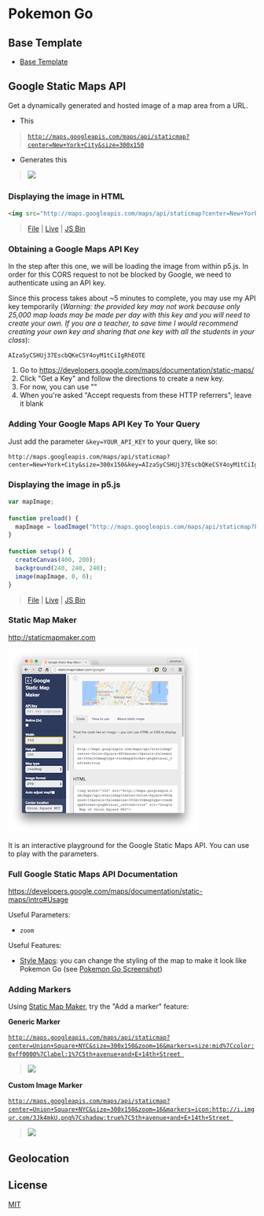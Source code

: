 # Pokemon Go

## Base Template

- [Base Template](https://github.com/jonleung/pokemon-go/commit/5ed6a999b3f34219f27992575578f26c31355628)

## Google Static Maps API

Get a dynamically generated and hosted image of a map area from a URL.

- This
> [`http://maps.googleapis.com/maps/api/staticmap?center=New+York+City&size=300x150`](http://maps.googleapis.com/maps/api/staticmap?center=New+York+City&size=300x150)

- Generates this
> [![](http://maps.googleapis.com/maps/api/staticmap?center=New+York+City&size=300x150)](http://maps.googleapis.com/maps/api/staticmap?center=New+York+City&size=300x150)

### Displaying the image in HTML

```html
<img src="http://maps.googleapis.com/maps/api/staticmap?center=New+York+City&size=300x150"/>
```

> [File](v1-google-static-maps-img-tag/index.html) |
  [Live](http://cdn.rawgit.com/jonleung/pokemon-go/672fa1d7a79d04e3cb5e3def83b1679b6e584409/v2-google-static-maps-p5/index.html) |
  [JS Bin](#TODO)

### Obtaining a Google Maps API Key

In the step after this one, we will be loading the image from within p5.js. In
order for this CORS request to not be blocked by Google, we need to authenticate
using an API key.

Since this process takes about ~5 minutes to complete, you may use my API key
temporarily (_Warning: the provided key may not work because only 25,000 map
loads may be made per day with this key and you will need to create your own. If
you are a teacher, to save time I would recommend creating your own key and
sharing that one key with all the students in your class_):

```
AIzaSyCSHUj37EscbQKeCSY4oyM1tCiIgRhEOTE
```

1. Go to https://developers.google.com/maps/documentation/static-maps/
2. Click "Get a Key" and follow the directions to create a new key.
3. For now, you can use ""
3. When you're asked "Accept requests from these HTTP referrers", leave it blank

### Adding Your Google Maps API Key To Your Query

Just add the parameter `&key=YOUR_API_KEY` to
your query, like so:

```
http://maps.googleapis.com/maps/api/staticmap?center=New+York+City&size=300x150&key=AIzaSyCSHUj37EscbQKeCSY4oyM1tCiIgRhEOTE
```

### Displaying the image in p5.js

```js
var mapImage;

function preload() {
  mapImage = loadImage("http://maps.googleapis.com/maps/api/staticmap?key=AIzaSyCSHUj37EscbQKeCSY4oyM1tCiIgRhEOTE&center=New+York+City&size=300x150")
}

function setup() {
  createCanvas(400, 200);
  background(240, 240, 240);
  image(mapImage, 0, 0);
}
```

> [File](v2-google-static-maps-p5/index.html) |
  [Live](http://cdn.rawgit.com/jonleung/pokemon-go/672fa1d7a79d04e3cb5e3def83b1679b6e584409/v2-google-static-maps-p5/index.html.html) |
  [JS Bin](#TODO)

### Static Map Maker

http://staticmapmaker.com

[![](imgs/static_map_maker.png)](http://staticmapmaker.com)

It is an interactive playground for the Google Static Maps API. You can use
to play with the parameters.

### Full Google Static Maps API Documentation

https://developers.google.com/maps/documentation/static-maps/intro#Usage

Useful Parameters:

- `zoom`

Useful Features:

- [Style Maps](https://developers.google.com/maps/documentation/static-maps/intro#StyledMaps):
  you can change the styling of the map to make it look like Pokemon Go
  (see [Pokemon Go Screenshot](https://media4.popsugar-assets.com/files/thumbor/Sw_z2W048sv8hgWnZvVcGD-3G4w/fit-in/2048xorig/filters:format_auto-!!-:strip_icc-!!-/2016/07/12/893/n/1922507/cb5991ee0d7471c7_main.jpg))

### Adding Markers

Using [Static Map Maker](http://staticmapmaker.com/google/), try the "Add a marker"
feature:

**Generic Marker**

[`http://maps.googleapis.com/maps/api/staticmap?center=Union+Square+NYC&size=300x150&zoom=16&markers=size:mid%7Ccolor:0xff0000%7Clabel:1%7C5th+avenue+and+E+14th+Street
`](http://maps.googleapis.com/maps/api/staticmap?center=Union+Square+NYC&size=300x150&zoom=16&markers=size:mid%7Ccolor:0xff0000%7Clabel:1%7C5th+avenue+and+E+14th+Street)

> [![](http://maps.googleapis.com/maps/api/staticmap?center=Union+Square+NYC&size=300x150&zoom=16&markers=size:mid%7Ccolor:0xff0000%7Clabel:1%7C5th+avenue+and+E+14th+Street)
](http://maps.googleapis.com/maps/api/staticmap?center=Union+Square+NYC&size=300x150&zoom=16&markers=size:mid%7Ccolor:0xff0000%7Clabel:1%7C5th+avenue+and+E+14th+Street)

**Custom Image Marker**

[`http://maps.googleapis.com/maps/api/staticmap?center=Union+Square+NYC&size=300x150&zoom=16&markers=icon:http://i.imgur.com/3Jk4mkU.png%7Cshadow:true%7C5th+avenue+and+E+14th+Street
`](http://maps.googleapis.com/maps/api/staticmap?center=Union+Square+NYC&size=300x150&zoom=16&markers=icon:http://i.imgur.com/3Jk4mkU.png%7Cshadow:true%7C5th+avenue+and+E+14th+Street)

> [![](http://maps.googleapis.com/maps/api/staticmap?center=Union+Square+NYC&size=300x150&zoom=16&markers=icon:http://i.imgur.com/3Jk4mkU.png%7Cshadow:true%7C5th+avenue+and+E+14th+Street)
](http://maps.googleapis.com/maps/api/staticmap?center=Union+Square+NYC&size=300x150&zoom=16&markers=icon:http://i.imgur.com/3Jk4mkU.png%7Cshadow:true%7C5th+avenue+and+E+14th+Street)

## Geolocation

## License

[MIT](LICENSE)
